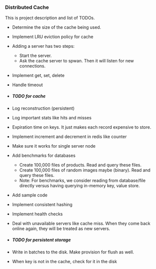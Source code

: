 ### Distributed Cache

This is project description and list of TODOs.

- Determine the size of the cache being used.
- Implement LRU eviction policy for cache
- Adding a server has two steps:
    * Start the server.
    * Ask the cache server to spwan. Then it will listen for new connections.
- Implement get, set, delete
- Handle timeout

- ##### TODO for cache
- Log reconstruction (persistent)
- Log important stats like hits and misses
- Expiration time on keys. It just makes each record expensive to store.
- Implement increment and decrement in redis like counter
- Make sure it works for single server node
- Add benchmarks for databases
    - Create 100,000 files of products. Read and query these files.
    - Create 100,000 files of random images maybe (binary). Read and query these files.
    - Note: For benchmarks, we consider reading from database/file directly versus having querying in-memory key, value store.     
- Add sample code
- Implement consistent hashing
- Implement health checks
- Deal with unavailable servers like cache miss.
When they come back online again, they will be treated as new servers.

- ##### TODO for persistent storage
- Write in batches to the disk. Make provision for flush as well. 
- When key is not in the cache, check for it in the disk

